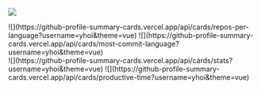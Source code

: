![](https://github-profile-summary-cards.vercel.app/api/cards/profile-details?username=yhoi&theme=vue)

<div style="text-align: left;"> 
  ![](https://github-profile-summary-cards.vercel.app/api/cards/repos-per-language?username=yhoi&theme=vue)
  ![](https://github-profile-summary-cards.vercel.app/api/cards/most-commit-language?username=yhoi&theme=vue)
</div>

<div style="text-align: left;"> 
  ![](https://github-profile-summary-cards.vercel.app/api/cards/stats?username=yhoi&theme=vue)
  ![](https://github-profile-summary-cards.vercel.app/api/cards/productive-time?username=yhoi&theme=vue)
</div>
